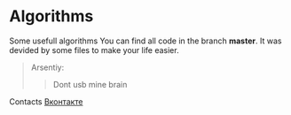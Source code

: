 # Algorithms
Some usefull algorithms
You can find all code in the branch __master__. It was devided by some files to make your life easier.
>Arsentiy:
>>Dont usb mine brain

Contacts [Вконтакте](https://vk.com/nofexx)
